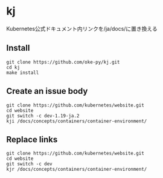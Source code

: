 # kj
Kubernetes公式ドキュメント内リンクを/ja/docs/に置き換える

## Install

```
git clone https://github.com/oke-py/kj.git
cd kj
make install
```

## Create an issue body

```
git clone https://github.com/kubernetes/website.git
cd website
git switch -c dev-1.19-ja.2
kji /docs/concepts/containers/container-environment/
```

## Replace links

```
git clone https://github.com/kubernetes/website.git
cd website
git switch -c dev
kjr /docs/concepts/containers/container-environment/
```

